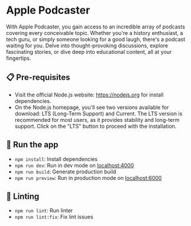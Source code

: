 # Apple Podcaster

With Apple Podcaster, you gain access to an incredible array of podcasts covering every conceivable topic. Whether you're a history enthusiast, a tech guru, or simply someone looking for a good laugh, there's a podcast waiting for you. Delve into thought-provoking discussions, explore fascinating stories, or dive deep into educational content, all at your fingertips.

## 📋 Pre-requisites

-   Visit the official Node.js website: https://nodejs.org for install dependencies.
-   On the Node.js homepage, you'll see two versions available for download: LTS (Long-Term Support) and Current. The LTS version is recommended for most users, as it provides stability and long-term support. Click on the "LTS" button to proceed with the installation.

## 🚀 Run the app

-   `npm install`: Install dependencies
-   `npm run dev`: Run in dev mode on [localhost:4000](http://localhost:4000/)
-   `npm run build`: Generate production build
-   `npm run preview`: Run in production mode on [localhost:6000](http://localhost:6000/)

## 🔦 Linting

-   `npm run lint`: Run linter
-   `npm run lint:fix`: Fix lint issues
